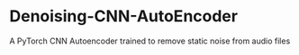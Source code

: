 # Denoising-CNN-AutoEncoder
A PyTorch CNN Autoencoder trained to remove static noise from audio files
